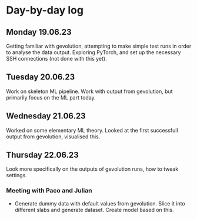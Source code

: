 # Day-by-day log

## Monday 19.06.23
Getting familiar with gevolution, attempting to make simple test runs in order to analyse the data output. Exploring PyTorch, and set up the necessary SSH connections (not done with this yet). 

## Tuesday 20.06.23
Work on skeleton ML pipeline. Work with output from gevolution, but primarily focus on the ML part today.  

## Wednesday 21.06.23
Worked on some elementary ML theory. Looked at the first successfull output from gevolution, visualised this. 

## Thursday 22.06.23
Look more specifically on the outputs of gevolution runs, how to tweak settings.
### Meeting with Paco and Julian
* Generate dummy data with default values from gevolution. Slice it into different slabs and generate dataset. Create model based on this. 

